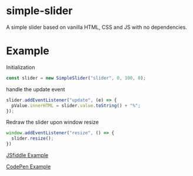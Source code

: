 # simple-slider
A simple slider based on vanilla HTML, CSS and JS with no dependencies.


# Example
Initialization
```javascript
const slider = new SimpleSlider("slider", 0, 100, 0);
```

handle the update event
```javascript
slider.addEventListener("update", (e) => {
  pValue.innerHTML = slider.value.toString() + "%";
});
```

Redraw the slider upon window resize
```javascript
window.addEventListener("resize", () => {
  slider.resize();
})
```

[JSfiddle Example](https://jsfiddle.net/danchitnis/pfevzy3h)

[CodePen Example](https://codepen.io/danchitnis/pen/ZEGYdav)

